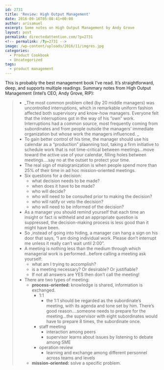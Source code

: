 ```yaml
---
id: 2731
title: 'Review: High Output Management'
date: 2016-09-16T05:08:41+00:00
author: arisamuel
excerpt: Some notes on High Output Management by Andy Grove
layout: post
permalink: directedattention.com/?p=2731
<!-- permalink: /?p=2731 -->
image: /wp-content/uploads/2016/11/imgres.jpg
categories:
  - Product Cookbook
  - Uncategorized
tags:
  - product management
---
```

This is probably the best management book I&#8217;ve read. It&#8217;s straightforward, deep, and supports multiple readings. Summary notes from High Output Management (Intel&#8217;s CEO, Andy Grove, RIP):

>   * _The most common problem cited (by 20 middle managers) was uncontrolled interruptions, which in remarkable uniform fashion affected both supervisory and know-how managers. Everyone felt that the interruptions got in the way of his &#8220;own&#8221; work. Interruptions had a common source, most frequently coming from subordinates and from people outside the managers&#8217; immediate organization but whose work the managers influenced. _
>   * To gain better control of his time, the manager should use his calendar as a &#8220;production&#8221; plaanning tool, taking a firm initiative to schedule work that is not time-critical between meetings&#8230;move toward the active use of your calendar, filling holes between meetings&#8230;.say no at the outset to protect your time.
>   * The real sign of malogranization is when people spend more than 25% of their time in ad hoc mission-oriented meetings.
>   * Six questions for a decision: 
>       * what decision needs to be made?
>       * when does it have to be made?
>       * who will decide?
>       * who will need to be consulted prior to making the decision?
>       * who will ratify or veto the decision?
>       * who will need to be informed of the decision?
>   * As a manager you should remind yourself that each time an insight or fact is withheld and an appropriate question is suppressed, the decision-making process is less good than it might have been.
>   * So ,instead of going into hiding, a manager can hang a sign on his door that says, &#8220;I am doing individual work. Please don&#8217;t interrupt me unless it really can&#8217;t wait until 2:00&#8221;.
>   * A meeting is nothing less than the medium through which managerial work is performed&#8230;before calling a meeting ask yourself: 
>       * what am I trying to accomplish?
>       * is a meeting necessary? Or desirable? Or justifiable?
>       * If not all answers are YES then don&#8217;t call the meeting!
>   * There are two types of meeting: 
>       * **process-oriented:** knowledge is shared, information is exchanged. 
>           * 1:1 
>               * the 1:1 should be regarded as the subordinate&#8217;s meeting, with its agenda and tone set by him. There&#8217;s good reason&#8230;.someone needs to prepare for the meeting&#8230;the supervisor with eight subordinates would have to prepare 8 times, the subordinate once.
>           * staff meeting 
>               * interaction among peers
>               * supervisor learns about issues by listening to debate among SME
>           * operation review 
>               * learning and exchange among different personnel across teams and levels
>       * **mission-oriented:** solve a specific problem.